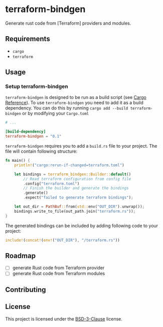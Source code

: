 # terraform-bindgen

<!-- Badges? -->

<!-- put description here -->

Generate rust code from [Terraform] providers and modules.

## Requirements

<!-- Required libraries and tools -->
- `cargo`
- `terraform`

## Usage

### Setup terraform-bindgen

`terraform-bindgen` is designed to be run as a build script (see [Cargo Reference](https://doc.rust-lang.org/cargo/reference/build-scripts.html)).
To use `terraform-bindgen` you need to add it as a build dependency. You can do this by running `cargo add --build terraform-bindgen`
or by modifying your `Cargo.toml`

```toml
# ...

[build-dependency]
terraform-bindgen = "0.1"
```

`terraform-bindgen` requires you to add a `build.rs` file to your project. The file will contain following
structure:

```rust
fn main() {
	println!("cargo:rerun-if-changed=terraform.toml")

	let bindings = terraform_bindgen::Builder::default()
		// Read terraform configuration from config file
		.config("terraform.toml")
		// Finish the builder and generate the bindings
		.generate()
		.expect("failed to generate terraform bindings");

	let out_dir = PathBuf::from(std::env("OUT_DIR").unwrap());
	bindings.write_to_file(out_path.join("terraform.rs"));
}
```

The generated bindings can be included by adding following code to your project:

```rust
include!(concat!(env!("OUT_DIR"), "/terraform.rs"))
```

## Roadmap

<!-- Upcoming changes -->
- [ ] generate Rust code from Terraform provider
- [ ] generate Rust code from Terraform modules

## Contributing

<!-- TODO: add placeholder text -->

## License

This project is licensed under the [BSD-3-Clause](./LICENSE) license.
